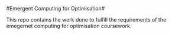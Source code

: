 #Emergent Computing for Optimisation#

This repo contains the work done to fulfill the requirements of the emegernet computing for optimisation coursework. 
